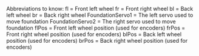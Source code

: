 Abbreviations to know:
fl = Front left wheel
fr = Front right wheel
bl = Back left wheel
br = Back right wheel
FoundationServo1 = The left servo used to move foundation
FoundationServo2 = The right servo used to move foundation
flPos = Front left wheel position (used for encoders)
frPos = Front right wheel position (used for encoders)
blPos = Back left wheel position (used for encoders)
brPos = Back right wheel position (used for encoders)
